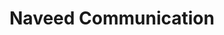 ---
title: "Naveed Communication"
url: /karachi/naveed-communication-f-19-sec4-metroville-sector-4-sindh-industrial-trading-estate/
shop: electronics
---